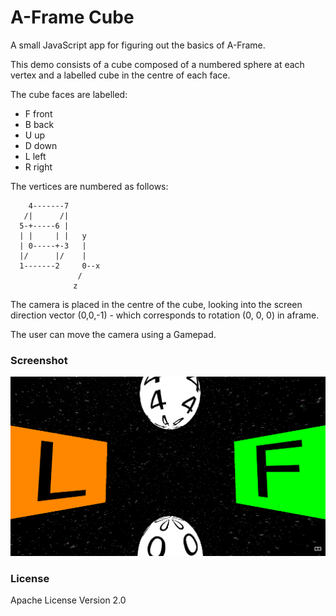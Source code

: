 A-Frame Cube
============

A small JavaScript app for figuring out the basics of A-Frame.

This demo consists of a cube composed of a numbered sphere at each vertex and a labelled cube in the centre of each face.

The cube faces are labelled:
* F front
* B back
* U up
* D down
* L left
* R right

The vertices are numbered as follows:

	    4-------7
       /|      /|
      5-+-----6 |
      | |     | |   y
      | 0-----+-3   |
      |/      |/    |
      1-------2     0--x
	               /
				  z

The camera is placed in the centre of the cube, looking into the screen direction vector (0,0,-1) - which corresponds to rotation (0, 0, 0) in aframe.

The user can move the camera using a Gamepad.

### Screenshot

![](https://github.com/wjsrobertson/aframe-cube/blob/master/img/screenshot.png)

### License

Apache License Version 2.0
